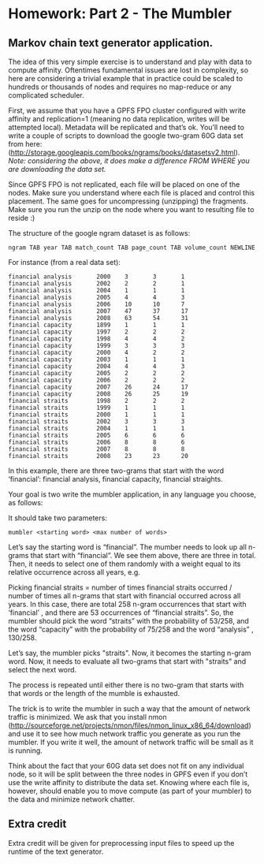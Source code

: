 # Homework: Part 2 - The Mumbler 

## Markov chain text generator application.  

The idea of this very simple exercise is to understand and play with data to compute affinity.
Oftentimes fundamental issues are lost in complexity, so here are considering a trivial example that in 
practice could be scaled to hundreds or thousands of nodes and requires no map-reduce or any 
complicated scheduler.

First, we assume that you have a GPFS FPO cluster configured with write affinity and replication=1 
(meaning no data replication, writes will be attempted local).  Metadata will be replicated and that’s ok.
You’ll need to write a couple of scripts to download the google two-gram 60G data set from here:
(http://storage.googleapis.com/books/ngrams/books/datasetsv2.html). _Note: considering the above, it does
 make a difference FROM WHERE you are downloading the data set._

Since GPFS FPO is not replicated, each file will be placed on one of the nodes.  Make sure you 
understand where each file is placed and control this placement.  The same goes for uncompressing 
(unzipping) the fragments.  Make sure you run the unzip on the node where you want to resulting file to 
reside :)

The structure of the google ngram dataset is as follows:

    ngram TAB year TAB match_count TAB page_count TAB volume_count NEWLINE

For instance (from a real data set):

    financial analysis       2000    3       3       1
    financial analysis       2002    2       2       1
    financial analysis       2004    1       1       1
    financial analysis       2005    4       4       3
    financial analysis       2006    10      10      7
    financial analysis       2007    47      37      17
    financial analysis       2008    63      54      31
    financial capacity       1899    1       1       1
    financial capacity       1997    2       2       2
    financial capacity       1998    4       4       2
    financial capacity       1999    3       3       3
    financial capacity       2000    4       2       2
    financial capacity       2003    1       1       1
    financial capacity       2004    4       4       3
    financial capacity       2005    2       2       2
    financial capacity       2006    2       2       2
    financial capacity       2007    26      24      17
    financial capacity       2008    26      25      19
    financial straits        1998    2       2       2
    financial straits        1999    1       1       1
    financial straits        2000    1       1       1
    financial straits        2002    3       3       3
    financial straits        2004    1       1       1
    financial straits        2005    6       6       6
    financial straits        2006    8       8       6
    financial straits        2007    8       8       8
    financial straits        2008    23      23      20


In this example, there are three two-grams that start with the word ‘financial’: financial analysis, 
financial capacity, financial straights.

Your goal is two write the mumbler application, in any language you choose, as follows:

It should take two parameters:

    mumbler <starting word> <max number of words>

Let’s say the starting word is “financial”.  The mumber needs to look up all n-grams that start with 
“financial”.  We see them above, there are three in total.  Then, it needs to select one of them randomly 
with a weight equal to its relative occurrence across all years, e.g.

Picking financial straits = number of times financial straits occurred / number of times all n-grams that 
start with financial occurred across all years.  In this case, there are total 258 n-gram occurrences that 
start with ‘financial’ , and there are 53 occurrences of “financial straits”.  So, the mumbler should pick 
the word “straits” with the probability of 53/258, and the word “capacity” with the probability of 75/258 
and the word “analysis” , 130/258.

Let’s say, the mumbler picks "straits".  Now, it becomes the starting n-gram word.  Now, it needs to 
evaluate all two-grams that start with "straits" and select the next word.

The process is repeated until either there is no two-gram that starts with that words or the length of the 
mumble is exhausted.

The trick is to write the mumbler in such a way that the amount of network traffic is minimized.
We ask that you install nmon (http://sourceforge.net/projects/nmon/files/nmon_linux_x86_64/download)
and use it to see how much network traffic you generate as you run the mumbler.  If you write it well, the 
amount of network traffic will be small as it is running.

Think about the fact that your 60G data set does not fit on any individual node, so it will be split 
between the three nodes in GPFS even if you don’t use the write affinity to distribute the data set.
Knowing where each file is, however, should enable you to move compute (as part of your mumbler) to 
the data and minimize network chatter.

## Extra credit

Extra credit will be given for preprocessing input files to speed up the runtime of the text generator.
